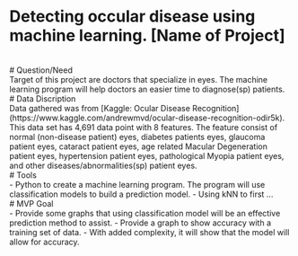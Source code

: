 # Detecting occular disease using machine learning. [Name of Project]
<br>
# Question/Need <br>
Target of this project are doctors that specialize in eyes. The machine learning program will help doctors an easier time to diagnose(sp) patients. 
<br>
# Data Discription <br>
Data gathered was from [Kaggle: Ocular Disease Recognition](https://www.kaggle.com/andrewmvd/ocular-disease-recognition-odir5k). 
This data set has 4,691 data point with 8 features. The feature consist of normal (non-disease patient) eyes, diabetes patients eyes, glaucoma patient eyes, cataract patient eyes, age related Macular Degeneration patient eyes, hypertension patient eyes, pathological Myopia patient eyes, and other diseases/abnormalities(sp) patient eyes. 
<br>
# Tools <br>
- Python to create a machine learning program. The program will use classification models to build a prediction model.
- Using kNN to first ... 
<br>
# MVP Goal <br>
- Provide some graphs that using classification model will be an effective prediction method to assist. 
- Provide a graph to show accuracy with a training set of data.
- With added complexity, it will show that the model will allow for accuracy.
